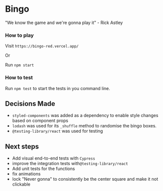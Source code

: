 # Bingo

"We know the game and we're gonna play it" - Rick Astley

### How to play

Visit `https://bingo-red.vercel.app/`

Or

Run `npm start`


### How to test

Run `npm test` to start the tests in you command line.


## Decisions Made

- `styled-components` was added as a dependency to enable style changes based on component props
- `lodash` was used for its `_shuffle` method to randomise the bingo boxes.
- `@testing-library/react` was used for testing

## Next steps
- Add visual end-to-end tests with `Cypress`
- improve the integration tests with`@testing-library/react`
- Add unit tests for the functions
- fix animations
- lock "Never gonna" to consistently be the center square and make it not clickable
